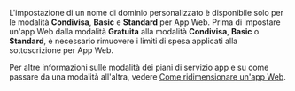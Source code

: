 L'impostazione di un nome di dominio personalizzato è disponibile solo per le modalità **Condivisa**, **Basic** e **Standard** per App Web. Prima di impostare un'app Web dalla modalità **Gratuita** alla modalità **Condivisa**, **Basic** o **Standard**, è necessario rimuovere i limiti di spesa applicati alla sottoscrizione per App Web. 

Per altre informazioni sulle modalità dei piani di servizio app e su come passare da una modalità all'altra, vedere [Come ridimensionare un'app Web](../articles/app-service-web/web-sites-scale.md).



<!--HONumber=Jan17_HO3-->


